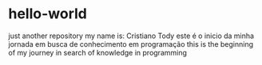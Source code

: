 # hello-world
just another repository
my name is: Cristiano Tody
este é o inicio da minha jornada em busca de conhecimento em programação
this is the beginning of my journey in search of knowledge in programming
